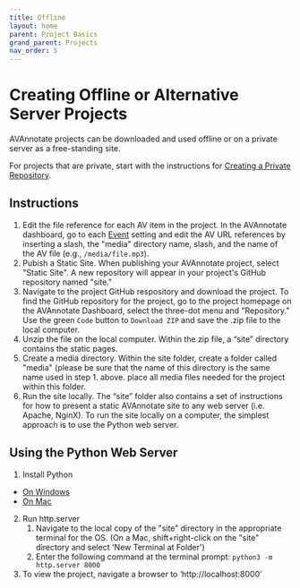 ```yaml
---
title: Offline
layout: home
parent: Project Basics
grand_parent: Projects
nav_order: 5
---
```


# Creating Offline or Alternative Server Projects

AVAnnotate projects can be downloaded and used offline or on a private server as a free-standing site. 

For projects that are private, start with the instructions for [Creating a Private Repository](https://avannotate.github.io/documentation/pages/private).

## Instructions 

1. Edit the file reference for each AV item in the project. In the AVAnnotate dashboard, go to each [Event](https://avannotate.github.io/documentation/pages/events/) setting and edit the AV URL references by inserting a slash, the "media" directory name, slash, and the name of the AV file (e.g., `/media/file.mp3`).  
2. Pubish a Static Site. When publishing your AVAnnotate project, select "Static Site". A new repository will appear in your project's GitHub repository named "site." 
3. Navigate to the project GitHub respository and download the project. To find the GitHub repository for the project, go to the project homepage on the AVAnnotate Dashboard, select the three-dot menu and "Repository." Use the green `Code` button to `Download ZIP` and save the .zip file to the local computer.
4. Unzip the file on the local computer. Within the zip file, a “site” directory contains the static pages.
5. Create a media directory. Within the site folder, create a folder called "media" (please be sure that the name of this directory is the same name used in step 1. above. place all media files needed for the project within this folder. 
6. Run the site locally. The “site” folder also contains a set of instructions for how to present a static AVAnnotate site to any web server (i.e. Apache, NginX). To run the site locally on a computer, the simplest approach is to use the Python web server.
   
## Using the Python Web Server
1. Install Python
- [On Windows](https://builtin.com/software-engineering-perspectives/how-to-install-python-on-windows)
- [On Mac](https://builtin.com/software-engineering-perspectives/how-to-install-python-on-windows)
2. Run http.server
      1. Navigate to the local copy of the "site" directory in the appropriate terminal for the OS. (On a Mac, shift+right-click on the "site" directory and select 'New Terminal at Folder')
      2. Enter the following command at the terminal prompt: `python3 -m http.server 8000`
3. To view the project, navigate a browser to ‘http://localhost:8000’


  
